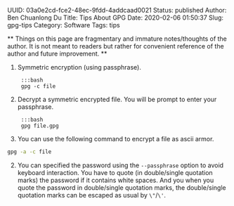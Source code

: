 UUID: 03a0e2cd-fce2-48ec-9fdd-4addcaad0021
Status: published
Author: Ben Chuanlong Du
Title: Tips About GPG
Date: 2020-02-06 01:50:37
Slug: gpg-tips
Category: Software
Tags: tips

**
Things on this page are fragmentary and immature notes/thoughts of the author. 
It is not meant to readers but rather for convenient reference of the author and future improvement.
**
 
1. Symmetric encryption (using passphrase).

        :::bash
        gpg -c file

2. Decrypt a symmetric encrypted file.
    You will be prompt to enter your passphrase.

        :::bash
        gpg file.gpg

1. You can use the following command to encrypt a file as ascii armor.
```sh
gpg -a -c file
```

2. You can specified the password using the `--passphrase` option
to avoid keyboard interaction. 
You have to quote (in double/single quotation marks) the password 
if it contains white spaces.
And you when you quote the password in double/single quotation marks,
the double/single quotation marks can be escaped as usual by `\"`/`\'`.

